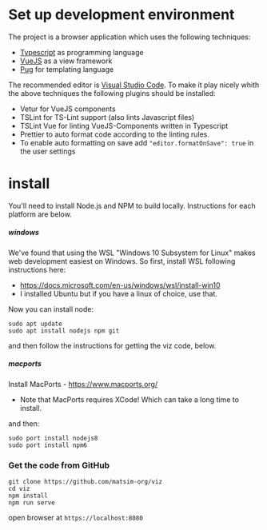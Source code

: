 # Set up development environment

The project is a browser application which uses the following techniques:

- [Typescript](http://www.typescriptlang.org/docs/home.html) as programming language
- [VueJS](https://vuejs.org/) as a view framework
- [Pug](https://pugjs.org/api/getting-started.html) for templating language

The recommended editor is [Visual Studio Code](https://code.visualstudio.com/Download). To make it play nicely whith the above techniques the following plugins should be installed:

- Vetur for VueJS components
- TSLint for TS-Lint support (also lints Javascript files)
- TSLint Vue for linting VueJS-Components written in Typescript
- Prettier to auto format code according to the linting rules.
- To enable auto formatting on save add `"editor.formatOnSave": true` in the user settings

# install

You'll need to install Node.js and NPM to build locally. Instructions for each platform are below.

##### windows

We've found that using the WSL "Windows 10 Subsystem for Linux" makes web development easiest on Windows. So first, install WSL following instructions here:

- https://docs.microsoft.com/en-us/windows/wsl/install-win10
- I installed Ubuntu but if you have a linux of choice, use that.

Now you can install node:

```
sudo apt update
sudo apt install nodejs npm git
```

and then follow the instructions for getting the viz code, below.

##### macports

Install MacPorts - https://www.macports.org/

- Note that MacPorts requires XCode! Which can take a long time to install.

and then:

```
sudo port install nodejs8
sudo port install npm6
```

### Get the code from GitHub

```
git clone https://github.com/matsim-org/viz
cd viz
npm install
npm run serve
```

open browser at `https://localhost:8080`
